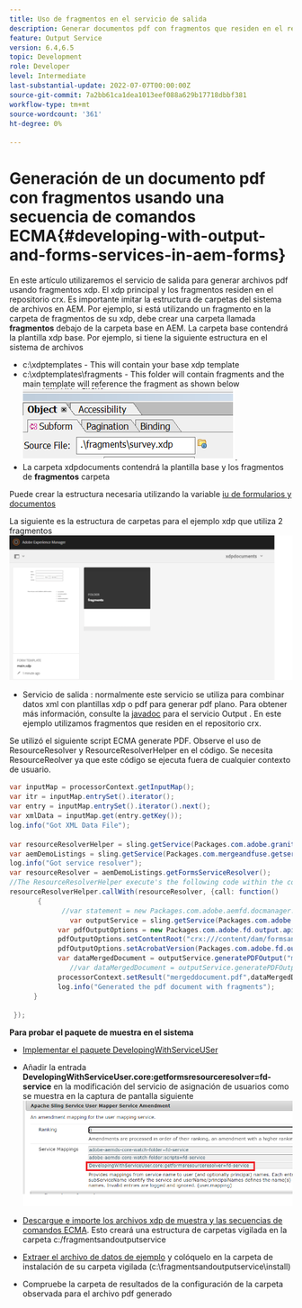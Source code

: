 ```yaml
---
title: Uso de fragmentos en el servicio de salida
description: Generar documentos pdf con fragmentos que residen en el repositorio de crx
feature: Output Service
version: 6.4,6.5
topic: Development
role: Developer
level: Intermediate
last-substantial-update: 2022-07-07T00:00:00Z
source-git-commit: 7a2bb61ca1dea1013eef088a629b17718dbbf381
workflow-type: tm+mt
source-wordcount: '361'
ht-degree: 0%

---
```


# Generación de un documento pdf con fragmentos usando una secuencia de comandos ECMA{#developing-with-output-and-forms-services-in-aem-forms}


En este artículo utilizaremos el servicio de salida para generar archivos pdf usando fragmentos xdp. El xdp principal y los fragmentos residen en el repositorio crx. Es importante imitar la estructura de carpetas del sistema de archivos en AEM. Por ejemplo, si está utilizando un fragmento en la carpeta de fragmentos de su xdp, debe crear una carpeta llamada **fragmentos** debajo de la carpeta base en AEM. La carpeta base contendrá la plantilla xdp base. Por ejemplo, si tiene la siguiente estructura en el sistema de archivos
* c:\xdptemplates - This will contain your base xdp template
* c:\xdptemplates\fragments - This folder will contain fragments and the main template will reference the fragment as shown below
   ![fragment-xdp](assets/survey-fragment.png).
* La carpeta xdpdocuments contendrá la plantilla base y los fragmentos de **fragmentos** carpeta

Puede crear la estructura necesaria utilizando la variable [iu de formularios y documentos](http://localhost:4502/aem/forms.html/content/dam/formsanddocuments)

La siguiente es la estructura de carpetas para el ejemplo xdp que utiliza 2 fragmentos
![forms&amp;document](assets/fragment-folder-structure-ui.png)


* Servicio de salida : normalmente este servicio se utiliza para combinar datos xml con plantillas xdp o pdf para generar pdf plano. Para obtener más información, consulte la [javadoc](https://helpx.adobe.com/experience-manager/6-5/forms/javadocs/index.html?com/adobe/fd/output/api/OutputService.html) para el servicio Output . En este ejemplo utilizamos fragmentos que residen en el repositorio crx.


Se utilizó el siguiente script ECMA generate PDF. Observe el uso de ResourceResolver y ResourceResolverHelper en el código. Se necesita ResourceReolver ya que este código se ejecuta fuera de cualquier contexto de usuario.

```java
var inputMap = processorContext.getInputMap();
var itr = inputMap.entrySet().iterator();
var entry = inputMap.entrySet().iterator().next();
var xmlData = inputMap.get(entry.getKey());
log.info("Got XML Data File");

var resourceResolverHelper = sling.getService(Packages.com.adobe.granite.resourceresolverhelper.ResourceResolverHelper);
var aemDemoListings = sling.getService(Packages.com.mergeandfuse.getserviceuserresolver.GetResolver);
log.info("Got service resolver");
var resourceResolver = aemDemoListings.getFormsServiceResolver();
//The ResourceResolverHelper execute's the following code within the context of the resourceResolver 
resourceResolverHelper.callWith(resourceResolver, {call: function()
       {
             //var statement = new Packages.com.adobe.aemfd.docmanager.Document("/content/dam/formsanddocuments/xdpdocuments/main.xdp",resourceResolver);
               var outputService = sling.getService(Packages.com.adobe.fd.output.api.OutputService);
            var pdfOutputOptions = new Packages.com.adobe.fd.output.api.PDFOutputOptions();
            pdfOutputOptions.setContentRoot("crx:///content/dam/formsanddocuments/xdpdocuments");
            pdfOutputOptions.setAcrobatVersion(Packages.com.adobe.fd.output.api.AcrobatVersion.Acrobat_11);
            var dataMergedDocument = outputService.generatePDFOutput("main.xdp",xmlData,pdfOutputOptions);
               //var dataMergedDocument = outputService.generatePDFOutput(statement,xmlData,pdfOutputOptions);
            processorContext.setResult("mergeddocument.pdf",dataMergedDocument);
            log.info("Generated the pdf document with fragments");
      }

 });
```

**Para probar el paquete de muestra en el sistema**
* [Implementar el paquete DevelopingWithServiceUSer](assets/DevelopingWithServiceUser.jar)
* Añadir la entrada **DevelopingWithServiceUser.core:getformsresourceresolver=fd-service** en la modificación del servicio de asignación de usuarios como se muestra en la captura de pantalla siguiente
   ![enmienda del asignador de usuarios](assets/user-mapper-service-amendment.png)
* [Descargue e importe los archivos xdp de muestra y las secuencias de comandos ECMA](assets/watched-folder-fragments-ecma.zip).
Esto creará una estructura de carpetas vigilada en la carpeta c:/fragmentsandoutputservice

* [Extraer el archivo de datos de ejemplo](assets/usingFragmentsSampleData.zip) y colóquelo en la carpeta de instalación de su carpeta vigilada (c:\fragmentsandoutputservice\install)

* Compruebe la carpeta de resultados de la configuración de la carpeta observada para el archivo pdf generado
